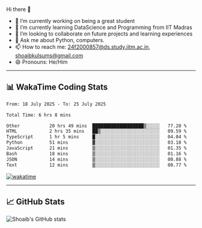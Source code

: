 Hi there 👋

<!--
**shoaib2000857/shoaib2000857** is a ✨ _special_ ✨ repository because its `README.md` (this file) appears on your GitHub profile.

Here are some ideas to get you started: -->

- 🔭 I’m currently working on being a great student  
- 🌱 I’m currently learning DataScience and Programming from IIT Madras  
- 👯 I’m looking to collaborate on future projects and learning experiences  
- 💬 Ask me about Python, computers.  
- 📫 How to reach me: 24f2000857@ds.study.iitm.ac.in, shoaibkulsums@gmail.com  
- 😄 Pronouns: He/Him  

---

## 📊 WakaTime Coding Stats

<!--START_SECTION:waka-->

```txt
From: 18 July 2025 - To: 25 July 2025

Total Time: 6 hrs 8 mins

Other           20 hrs 49 mins  ███████████████████▒░░░░░   77.20 %
HTML            2 hrs 35 mins   ██▒░░░░░░░░░░░░░░░░░░░░░░   09.59 %
TypeScript      1 hr 5 mins     █░░░░░░░░░░░░░░░░░░░░░░░░   04.04 %
Python          51 mins         ▓░░░░░░░░░░░░░░░░░░░░░░░░   03.18 %
JavaScript      21 mins         ▒░░░░░░░░░░░░░░░░░░░░░░░░   01.35 %
Bash            18 mins         ▒░░░░░░░░░░░░░░░░░░░░░░░░   01.16 %
JSON            14 mins         ▒░░░░░░░░░░░░░░░░░░░░░░░░   00.88 %
Text            12 mins         ▒░░░░░░░░░░░░░░░░░░░░░░░░   00.77 %
```

<!--END_SECTION:waka-->

[![wakatime](https://wakatime.com/badge/user/a85deef6-2e94-465d-998e-c54914c040a2.svg)](https://wakatime.com/@a85deef6-2e94-465d-998e-c54914c040a2)

---

## 📈 GitHub Stats

![Shoaib's GitHub stats](https://github-readme-stats.vercel.app/api?username=shoaib2000857&show_icons=true&theme=radical)
